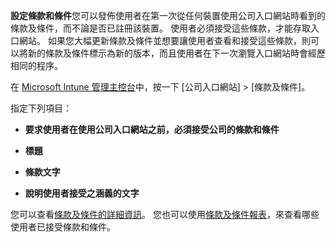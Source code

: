 **設定條款和條件**您可以發佈使用者在第一次從任何裝置使用公司入口網站時看到的條款及條件，而不論是否已註冊該裝置。 使用者必須接受這些條款，才能存取入口網站。 如果您大幅更新條款及條件並想要讓使用者查看和接受這些條款，則可以將新的條款及條件標示為新的版本，而且使用者在下一次瀏覽入口網站時會經歷相同的程序。

在 [Microsoft Intune 管理主控台](http://manage.microsoft.com)中，按一下 [公司入口網站] &gt; [條款及條件]。

指定下列項目：

-   **要求使用者在使用公司入口網站之前，必須接受公司的條款和條件**

-   **標題**

-   **條款文字**

-   **說明使用者接受之涵義的文字**

您可以查看[條款及條件的詳細資訊](https://technet.microsoft.com/library/mt405893.aspx)。  您也可以使用[條款及條件報表](https://technet.microsoft.com/library/dn646977.aspx)，來查看哪些使用者已接受條款和條件。



<!--HONumber=Jan17_HO1-->


